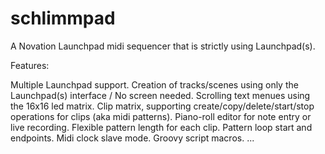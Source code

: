 # schlimmpad
A Novation Launchpad midi sequencer that is strictly using Launchpad(s).

Features:

Multiple Launchpad support.
Creation of tracks/scenes using only the Launchpad(s) interface / No screen needed.
Scrolling text menues using the 16x16 led matrix.
Clip matrix, supporting create/copy/delete/start/stop operations for clips (aka midi patterns).
Piano-roll editor for note entry or live recording.
Flexible pattern length for each clip.
Pattern loop start and endpoints.
Midi clock slave mode.
Groovy script macros.
...

